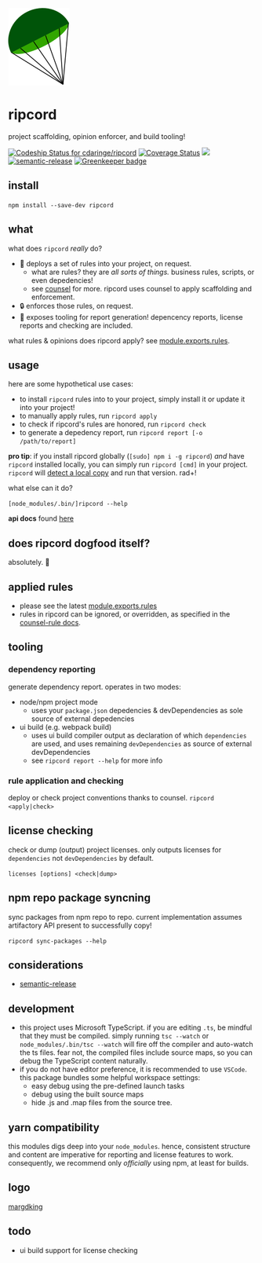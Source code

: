 <img src="https://raw.githubusercontent.com/cdaringe/ripcord/master/img/parachute.png" />

# ripcord

project scaffolding, opinion enforcer, and build tooling!

[ ![Codeship Status for cdaringe/ripcord](https://app.codeship.com/projects/8944d7f0-6e6a-0134-4108-3672b74a6b59/status?branch=master)](https://app.codeship.com/projects/177795) [![Coverage Status](https://coveralls.io/repos/github/cdaringe/ripcord/badge.svg?branch=master)](https://coveralls.io/github/cdaringe/ripcord?branch=master) ![](https://img.shields.io/badge/standardjs-%E2%9C%93-brightgreen.svg) [![semantic-release](https://img.shields.io/badge/%20%20%F0%9F%93%A6%F0%9F%9A%80-semantic--release-e10079.svg)](https://github.com/semantic-release/semantic-release) [![Greenkeeper badge](https://badges.greenkeeper.io/cdaringe/ripcord.svg)](https://greenkeeper.io/)



## install

`npm install --save-dev ripcord`

## what

what does `ripcord` _really_ do?

- :rocket: deploys a set of rules into your project, on request.
  - what are rules? they are _all sorts of things._ business rules, scripts, or even depedencies!
  - see  [counsel](https://github.com/cdaringe/counsel) for more. ripcord uses counsel to apply scaffolding and enforcement.
- :lock: enforces those rules, on request.
- :memo: exposes tooling for report generation! depencency reports, license reports and checking are included.

what rules & opinions does ripcord apply? see [module.exports.rules](https://github.com/cdaringe/ripcord/blob/master/src/index.js).

## usage

here are some hypothetical use cases:

- to install `ripcord` rules into to your project, simply install it or update it into your project!
- to manually apply rules, run `ripcord apply`
- to check if ripcord's rules are honored, run `ripcord check`
- to generate a depedency report, run `ripcord report [-o /path/to/report]`

**pro tip**: if you install ripcord globally (`[sudo] npm i -g ripcord`) _and_ have `ripcord` installed locally, you can simply run `ripcord [cmd]` in your project.  `ripcord` will [detect a local copy](https://github.com/cdaringe/ripcord/blob/ebd59305bb27f92febe69f5760f21c2a1bbc21d5/bin/ripcord#L19) and run that version. rad+!

what else can it do?

`[node_modules/.bin/]ripcord --help`

**api docs** found [here](https://cdaringe.github.io/ripcord/)

## does ripcord dogfood itself?

absolutely. :tada:

## applied rules

- please see the latest [module.exports.rules](https://github.com/cdaringe/ripcord/blob/master/src/index.js)
- rules in ripcord can be ignored, or overridden, as specified in the [counsel-rule docs](https://github.com/cdaringe/counsel/tree/master/packages/counsel-rule).

## tooling

### dependency reporting

generate dependency report.  operates in two modes:

- node/npm project mode
  - uses your `package.json` depedencies & devDependencies as sole source of external depedencies
- ui build (e.g. webpack build)
  - uses ui build compiler output as declaration of which `dependencies` are used, and uses remaining `devDependencies` as source of external devDependencies
  - see `ripcord report --help` for more info

### rule application and checking

deploy or check project conventions thanks to counsel. `ripcord <apply|check>`

## license checking

check or dump (output) project licenses. only outputs licenses for `dependencies` not `devDependencies` by default.

`licenses [options] <check|dump>`

## npm repo package syncning

sync packages from npm repo to repo. current implementation assumes artifactory API present to successfully copy!

`ripcord sync-packages --help`

## considerations

- [semantic-release](https://github.com/semantic-release/semantic-release)

## development

- this project uses Microsoft TypeScript.  if you are editing `.ts`, be mindful that they must be compiled.  simply running `tsc --watch` or `node_modules/.bin/tsc --watch` will fire off the compiler and auto-watch the ts files.  fear not, the compiled files include source maps, so you can debug the TypeScript content naturally.
- if you do not have editor preference, it is recommended to use `VSCode`.  this package bundles some helpful workspace settings:
  - easy debug using the pre-defined launch tasks
  - debug using the built source maps
  - hide .js and .map files from the source tree.

## yarn compatibility

this modules digs deep into your `node_modules`.  hence, consistent structure and content are imperative for reporting and license features to work.  consequently, we recommend only _officially_ using npm, at least for builds.

## logo

[margdking](https://github.com/margdking)

## todo
- ui build support for license checking
